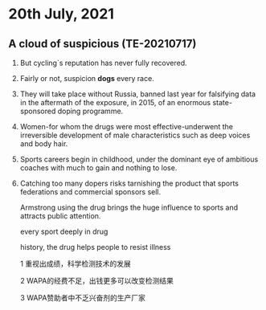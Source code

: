 # 20th July, 2021

## A cloud of suspicious (TE-20210717)

1. But cycling`s reputation has never fully recovered.

2. Fairly or not, suspicion **dogs** every race.

3. They will take place without Russia, banned last year for falsifying data in the aftermath of the exposure, in 2015, of an enormous state-sponsored doping programme.

4. Women-for whom the drugs were most effective-underwent the irreversible development of male characteristics such as deep voices and body hair.

5. Sports careers begin in childhood, under the dominant eye of ambitious coaches with much to gain and nothing to lose.

6. Catching too many dopers risks tarnishing the product that sports federations and commercial sponsors sell.

   Armstrong using the drug brings the huge influence to sports and attracts public attention.

   every sport deeply in drug

   history, the drug helps people to resist illness

   1 重视出成绩，科学检测技术的发展

   2 WAPA的经费不足，出钱更多可以改变检测结果

   3 WAPA赞助者中不乏兴奋剂的生产厂家

